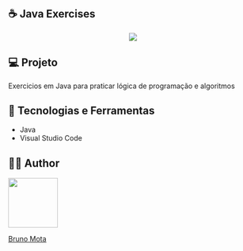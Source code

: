 ## :coffee: Java Exercises

<p align=center>
<a href="https://docs.oracle.com/javase/8/docs/"><img src="https://img.shields.io/badge/Java-ED8B00?style=for-the-badge&logo=openjdk&logoColor=white"></a>
</p>

## :computer: Projeto

Exercicios em Java para praticar lógica de programação e algoritmos

## :wrench: Tecnologias e Ferramentas

- Java
- Visual Studio Code

## 👨‍💻 Author

<a href="https://github.com/brumotadev"><img src="https://avatars.githubusercontent.com/u/161054021?v=4" height="100px"> <p>Bruno Mota</p></a>
